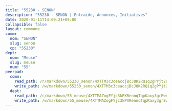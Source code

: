 ```yaml
---
title: "55230 - SENON"
description: "55230 - SENON | Entraide, Annonces, Initiatives"
date: 2020-01-11T14:09:21+09:00
collapsible: false
layout: commune
comm:
  nom: "SENON"
  slug: senon
  cp: "55230"
dept:
  nom: "Meuse"
  slug: meuse
  num: "55"
peerpad:
  comm:
    read_path: /r/markdown/55230_senon/4XTTM3c3ceaccjBcJ8K2RQ1q2gPYjt2q8Ewh1nHVxKycDsFjw
    write_path: /w/markdown/55230_senon/4XTTM3c3ceaccjBcJ8K2RQ1q2gPYjt2q8Ewh1nHVxKycDsFjw-K3TgV4fLw6tFutL9ba5YE5e755hHg4khvwrt4dSueJ3CqJ7CfZ1YVtPhssyJB2nY1WsVWTFUvnfvYvXjM86RJH2pa9VvXAmUFiW5ufpY624HT71aeimu7WEGQJn11Qz4KgG6N3AR
  dept:
    read_path: /r/markdown/55_meuse/4XTTMAZogFYjc3kPXRennqTqpKaxy3grEwemFqg29rwkrPVit
    write_path: /w/markdown/55_meuse/4XTTMAZogFYjc3kPXRennqTqpKaxy3grEwemFqg29rwkrPVit-K3TgUKFK4U3KduRmUzLc9vHoSRQG77sF2Wbs3cyWXobZcgb6TfASJcGDPror5ZZanBF6Mpjeq1Ushd16Pu9ha9F7F38qzhQqES3b79Xt7LuU1tzmWNED66pWnroExmsHxWtFur2G
---
```


